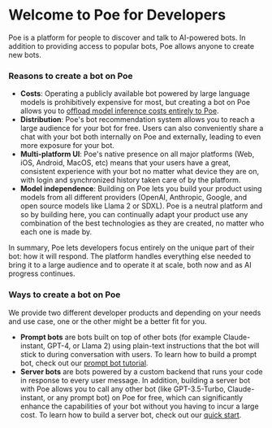 # Welcome to Poe for Developers

Poe is a platform for people to discover and talk to AI-powered bots. In addition to providing access to popular bots, Poe allows anyone to create new bots.

### Reasons to create a bot on Poe

* **Costs**: Operating a publicly available bot powered by large language models is prohibitively expensive for most, but creating a bot on Poe allows you to [offload model inference costs entirely to Poe](server-bots/how-we-cover-your-costs.md).
* **Distribution**: Poe's bot recommendation system allows you to reach a large audience for your bot for free. Users can also conveniently share a chat with your bot both internally on Poe and externally, leading to even more exposure for your bot.
* **Multi-platform UI**: Poe's native presence on all major platforms (Web, iOS, Android, MacOS, etc) means that your users have a great, consistent experience with your bot no matter what device they are on, with login and synchronized history taken care of by the platform.
* **Model independence**: Building on Poe lets you build your product using models from all different providers (OpenAI, Anthropic, Google, and open source models like Llama 2 or SDXL). Poe is a neutral platform and so by building here, you can continually adapt your product use any combination of the best technologies as they are created, no matter who each one is made by.

In summary, Poe lets developers focus entirely on the unique part of their bot: how it will respond. The platform handles everything else needed to bring it to a large audience and to operate it at scale, both now and as AI progress continues.

### Ways to create a bot on Poe

We provide two different developer products and depending on your needs and use case, one or the other might be a better fit for you.

* **Prompt bots** are bots built on top of other bots (for example Claude-instant, GPT-4, or Llama 2) using plain-text instructions that the bot will stick to during conversation with users. To learn how to build a prompt bot, check out our [prompt bot tutorial](prompt-bots/how-to-create-a-prompt-bot.md).
* **Server bots** are bots powered by a custom backend that runs your code in response to every user message. In addition, building a server bot with Poe allows you to call any other bot (like GPT-3.5-Turbo, Claude-instant, or any prompt bot) on Poe for free, which can significantly enhance the capabilities of your bot without you having to incur a large cost. To learn how to build a server bot, check out our [quick start](server-bots/quick-start.md).

